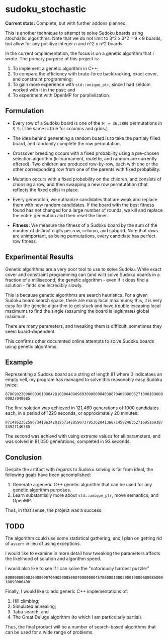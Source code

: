 # sudoku_stochastic

**Current stats:** Complete, but with further addons planned.

This is another technique to attempt to solve Sudoku boards using stochastic algorithms. Note that we do not limit to 3^2 x 3^2 = 9 x 9 boards, but allow for any positive integer n and n^2 x n^2 boards.

In the current omplementation, the focus is on a genetic algorithm that I wrote. The primary purpose of this project is:

1. To implement a genetic algorithm in C++;
2. To compare the efficiency with brute-force backtracking, exact cover, and constraint programming;
3. To gain more experience with `std::unique_ptr`, since I had seldom worked with it in the past; and
4. To experiment with OpenMP for parallelization.

## Formulation ##

- Every row of a Sudoku board is one of the `9! = 36,2880` permutations in `S_9`. (The same is true for columns and grids.)

- The idea behind generating a random board is to take the partialy filled board, and randomly complete the row permutation.

- Crossover breeding occurs with a fixed probability using a pre-chosen selection algorithm (k-tournament, roulette, and random are currently offered). Two children are produced row-by-row, each with one or the other corresponding row from one of the parents with fixed probability.

- Mutation occurs with a fixed probability on the children, and consists of choosing a row, and then swapping a new row permtutation (that reflects the fixed cells) in place.

- Every generation, we euthanize candidates that are weak and replace them with new random candidates. If the board with the best fitness found has not changed for a large number of rounds, we kill and replace the entire generation and then reset the timer.

- **Fitness:** We measure the fitness of a Sudoku board by the sum of the number of distinct digits per row, column, and subgrid. Note that rows are unimportant, as being permutations, every candidate has perfect row fitness.

## Experimental Results ##

Genetic algorithms are a very poor tool to use to solve Sudoku. While exact cover and constraint programming can (and will) solve Sudoku boards in a fraction of a millisecond, the genetic algorithm - even if it does find a solution - finds one incredibly slowly.

This is because genetic algorithms are search heuristics. For a given Sudoku board search space, there are many local maximums; this, it is very easy for the genetic algorithm to get stuck and have trouble escaping local maximums to find the single (assuming the board is legitimate) global maximum.

There are many parameters, and tweaking them is difficult: sometimes they seem board-dependent.

This confirms other documnted online attempts to solve Sudoku boards using genetic algorithms.

## Example ##

Representing a Sudoku board as a string of length 81 where 0 indicataes an empty cell, my program has managed to solve this reasonably easy Sudoku twice:

`870090230000003010004281000040809603090060040308704090000527100010900000027040085`

The first solution was achieved in 121,460 generations of 1000 candidates each, in a period of 1220 seconds, or approximately  20 minutes:

`871495236259673418634281957142859673795362841368714592483527169516938724927146385`

The second was achievd with using extreme values for all parameters, and was solved in 81,050 generations, completed in 93 seconds.

## Conclusion ##

Despite the artifact with regards to Sudoku solving is far from ideal, the following goals have been accomplished:

1. Generate a generic C++ genetic algorithm that can be used for any genetic algorithm purposes.
2. Learn substantially more about `std::unique_ptr`, move semantics, and OpenMP.

Thus, in that sense, the project was a success.

## TODO ##

The algorithm could use some statistical gathering, and I plan on getting rid of `assert` in lieu of using exceptions.

I would like to examine in more detail how tweaking the parameters affects the likelihood of solution and algorithm speed.

I would also like to see if I can solve the "notoriously hardest puzzle:"

`800000000003600000070090200050007000000045700000100030001000068008500010090000400`

Finally, I would like to add generic C++ implementations of:

1. Hill climbing;
2. Simulated annealing;
3. Tabu search; and
4. The Great Deluge algorithm (to which I am particularly partial).

Thus, the final product will be a number of search-based algorithms that can be used for a wide range of problems.
